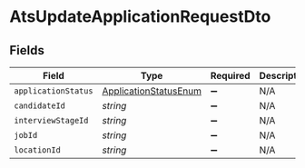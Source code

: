 # AtsUpdateApplicationRequestDto


## Fields

| Field                                                                 | Type                                                                  | Required                                                              | Description                                                           |
| --------------------------------------------------------------------- | --------------------------------------------------------------------- | --------------------------------------------------------------------- | --------------------------------------------------------------------- |
| `applicationStatus`                                                   | [ApplicationStatusEnum](../../models/shared/applicationstatusenum.md) | :heavy_minus_sign:                                                    | N/A                                                                   |
| `candidateId`                                                         | *string*                                                              | :heavy_minus_sign:                                                    | N/A                                                                   |
| `interviewStageId`                                                    | *string*                                                              | :heavy_minus_sign:                                                    | N/A                                                                   |
| `jobId`                                                               | *string*                                                              | :heavy_minus_sign:                                                    | N/A                                                                   |
| `locationId`                                                          | *string*                                                              | :heavy_minus_sign:                                                    | N/A                                                                   |